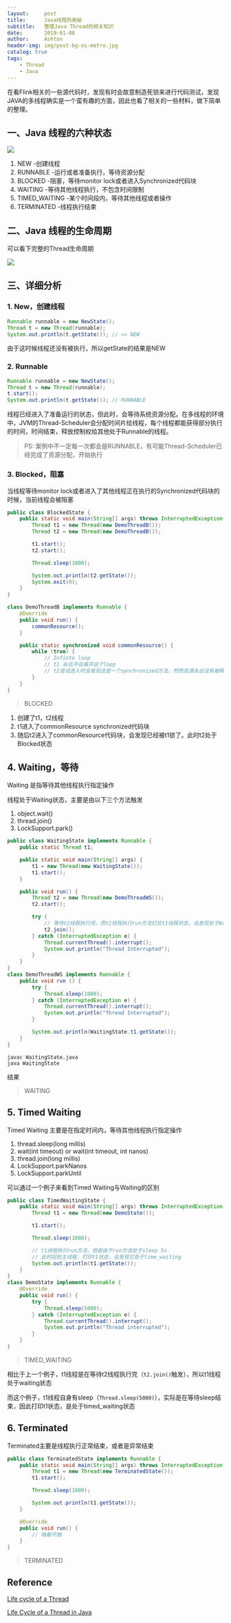 ```yaml
---
layout:     post
title:      Java线程的奥秘
subtitle:   整理Java Thread的相关知识
date:       2019-01-08
author:     Ashton
header-img: img/post-bg-os-metro.jpg
catalog: true
tags:
    - Thread
    - Java
---
```


在看Flink相关的一些源代码时，发现有时会故意制造死锁来进行代码测试，发现JAVA的多线程确实是一个蛮有趣的方面，因此也看了相关的一些材料，做下简单的整理。

## 一、Java 线程的六种状态

![](https://ashtongao.github.io/img/2019-01-08-Java线程的奥秘/2019-01-08-Java线程的奥秘-20190109085741.png)

1. NEW -创建线程
2. RUNNABLE -运行或者准备执行，等待资源分配
3. BLOCKED -阻塞，等待monitor lock或者进入Synchronized代码块
4. WAITING -等待其他线程执行，不包含时间限制
5. TIMED_WAITING -某个时间段内，等待其他线程或者操作
6. TERMINATED -线程执行结束

## 二、Java 线程的生命周期

可以看下完整的Thread生命周期

![](https://ashtongao.github.io/img/2019-01-08-Java线程的奥秘/2019-01-08-Java线程的奥秘-20190109085759.png)


## 三、详细分析

### 1. New，创建线程

```java
Runnable runnable = new NewState();
Thread t = new Thread(runnable);
System.out.println(t.getState()); // => NEW
```

由于这时候线程还没有被执行，所以getState的结果是NEW

### 2. Runnable

```java
Runnable runnable = new NewState();
Thread t = new Thread(runnable);
t.start();
System.out.println(t.getState()); // RUNNABLE
```

线程已经进入了准备运行的状态，但此时，会等待系统资源分配。在多线程的环境中，JVM的Thread-Scheduler会分配时间片给线程，每个线程都能获得部分执行的时间，时间结束，释放控制权给其他处于Runnable的线程。

> PS: 案例中不一定每一次都会是RUNNABLE，有可能Thread-Scheduler已经完成了资源分配，开始执行

### 3. Blocked，阻塞

当线程等待monitor lock或者进入了其他线程正在执行的Synchronized代码块的时候，当前线程会被阻塞

```java
public class BlockedState {
    public static void main(String[] args) throws InterruptedException{
        Thread t1 = new Thread(new DemoThreadB());
        Thread t2 = new Thread(new DemoThreadB());

        t1.start();
        t2.start();

        Thread.sleep(1000);

        System.out.println(t2.getState());
        System.exit(0);
    }
}

class DemoThreadB implements Runnable {
    @Override
    public void run() {
        commonResource();
    }

    public static synchronized void commonResource() {
        while (true) {
            // Infinte loop
            // t1 永远不会离开这个loop
            // t2尝试进入时会发现这是一个synchronized方法，然而资源永远没有被释放
        } 
    }
}
```

> BLOCKED

1. 创建了t1，t2线程
2. t1进入了commonResource synchronized代码块
3. 随后t2进入了commonResource代码块，会发现已经被t1锁了。此时t2处于Blocked状态

## 4. Waiting，等待

Waiting 是指等待其他线程执行指定操作

线程处于Waiting状态，主要是由以下三个方法触发

1. object.wait()
2. thread.join()
3. LockSupport.park()

```java
public class WaitingState implements Runnable {
    public static Thread t1;

    public static void main(String[] args) {
        t1 = new Thread(new WaitingState());
        t1.start();
    }

    public void run() {
        Thread t2 = new Thread(new DemoThreadWS());
        t2.start();

        try {
            // 等待t2线程执行完，而t2线程执行run方法打应t1线程状态，会发现处于Waiting
            t2.join();
        } catch (InterruptedException e) {
            Thread.currentThread().interrupt();
            System.out.println("Thread Interrupted");
        }
    }
}
class DemoThreadWS implements Runnable {
    public void run () {
        try {
            Thread.sleep(1000);
        } catch (InterruptedException e) {
            Thread.currentThread().interrupt();
            System.out.println("Thread Interrupted");
        }

        System.out.println(WaitingState.t1.getState());
    }
}
```

```
javac WaitingState.java
java WaitingState
```

结果

> WAITING

## 5. Timed Waiting

Timed Waiting 主要是在指定时间内，等待其他线程执行指定操作

1. thread.sleep(long millis)
2. wait(int timeout) or wait(int timeout, int nanos)
3. thread.join(long millis)
4. LockSupport.parkNanos
5. LockSupport.parkUntil


可以通过一个例子来看到Timed Waiting与Waiting的区别

```java
public class TimedWaitingState {
    public static void main(String[] args) throws InterruptedException{
        Thread t1 = new Thread(new DemoState());

        t1.start();

        Thread.sleep(1000);

        // t1线程执行run方法，但是由于run方法处于sleep 5s
        // 此时回到主线程，打印t1状态，会发现它处于time_waiting
        System.out.println(t1.getState());
    } 
}
class DemoState implements Runnable {
    @Override
    public void run() {
        try {
            Thread.sleep(5000);
        } catch (InterruptedException e) {
            Thread.currentThread().interrupt();
            System.out.println("Thread interrupted");
        }
    }
}

```

> TIMED_WAITING


相比于上一个例子，t1线程是在等待t2线程执行完（`t2.join()`触发），所以t1线程处于waiting状态

而这个例子，t1线程自身有sleep（`Thread.sleep(5000)`），实际是在等待sleep结束，因此打印t1状态，是处于timed_waiting状态

## 6. Terminated

Terminated主要是线程执行正常结束，或者是异常结束

```java 
public class TerminatedState implements Runnable {
    public static void main(String[] args) throws InterruptedException {
        Thread t1 = new Thread(new TerminatedState());
        t1.start();

        Thread.sleep(1000);

        System.out.println(t1.getState());
    }

    @Override
    public void run() {
        // 啥都不做
    }
}
```

> TERMINATED



## Reference

[Life cycle of a Thread](https://www.javatpoint.com/life-cycle-of-a-thread)

[Life Cycle of a Thread in Java](https://www.baeldung.com/java-thread-lifecycle)